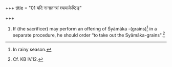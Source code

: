 +++
title = "01 यदि नानातन्त्रां श्यामाकेष्टिङ्"

+++
1. If (the sacrificer) may perform an offering of Śyāmāka -(grains)[^1] in a separate procedure, he should order “to take out the Syāmāka-grains".[^2]   

[^1]: In rainy season.  

[^2]: Cf. KB IV.12. 
